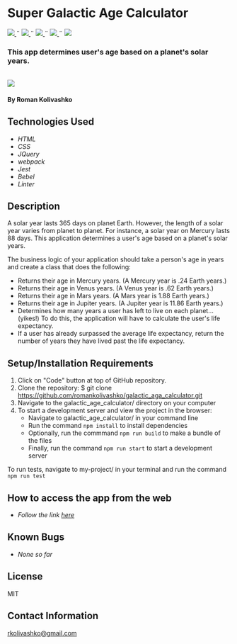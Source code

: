 # Super Galactic Age Calculator

<html>
<!-- Project Shields -->
    <p align="left">
        <a href="https://github.com/romankolivashko/galactic_age_calculator">
            <img src="https://img.shields.io/github/repo-size/romankolivashko/galactic_age_calculator?style=plastic">
        </a>
		  ¨
        <a href="https://github.com/romankolivashko/galactic_age_calculator/commits/main">
            <img src="https://img.shields.io/github/last-commit/romankolivashko/galactic_age_calculator?color=yellow&style=plastic">
        </a>
        ¨
        <a href="https://github.com/romankolivashko/galactic_age_calculator/stargazers">
            <img src="https://img.shields.io/github/stars/romankolivashko/galactic_age_calculator?color=yellow&style=plastic">
        </a>
        ¨
        <a href="https://github.com/romankolivashko/galactic_age_calculator/issues">
           <img src="https://img.shields.io/github/issues/romankolivashko/galactic_age_calculator?color=yellow&style=plastic">
        </a>
        ¨
        <a href="https://linkedin.com/in/rkolivashko">
            <img src="https://img.shields.io/badge/-LinkedIn-black.svg?style=plastic&logo=linkedin&colorB=2867B2">
        </a>
    </p> 
</html>

### This app determines user's age based on a planet's solar years.

\
![](./assets/images/age_calc.gif)

#### By Roman Kolivashko

## Technologies Used

* _HTML_
* _CSS_
* _JQuery_
* _webpack_
* _Jest_
* _Bebel_
* _Linter_

## Description
A solar year lasts 365 days on planet Earth. However, the length of a solar year varies from planet to planet. For instance, a solar year on Mercury lasts 88 days. This application determines a user's age based on a planet's solar years.

The business logic of your application should take a person's age in years and create a class that does the following:

* Returns their age in Mercury years. (A Mercury year is .24 Earth years.)
* Returns their age in Venus years. (A Venus year is .62 Earth years.)
* Returns their age in Mars years. (A Mars year is 1.88 Earth years.)
* Returns their age in Jupiter years. (A Jupiter year is 11.86 Earth years.)
* Determines how many years a user has left to live on each planet… (yikes!) To do this, the application will have to calculate the user's life expectancy. 
* If a user has already surpassed the average life expectancy, return the number of years they have lived past the life expectancy.
## Setup/Installation Requirements

1. Click on "Code" button at top of GitHub repository. 
2. Clone the repository: $ git clone https://github.com/romankolivashko/galactic_aga_calculator.git
3. Navigate to the galactic_age_calculator/ directory on your computer
4. To start a development server and view the project in the browser:
   * Navigate to galactic_age_calculator/ in your command line
   * Run the command `npm install` to install dependencies
   * Optionally, run the commmand `npm run build` to make a bundle of the files
   * Finally, run the command `npm run start` to start a development server
 
To run tests, navigate to my-project/ in your terminal and run the command `npm run test`

## How to access the app from the web
* _Follow the link [here](https://elated-bell-30d3d7.netlify.app/)_ 
## Known Bugs

* _None so far_

## License
MIT
## Contact Information
rkolivashko@gmail.com